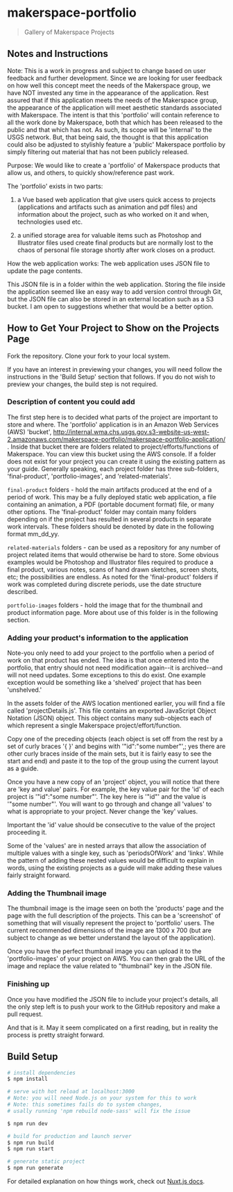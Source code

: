 # makerspace-portfolio

> Gallery of Makerspace Projects

## Notes and Instructions
Note: This is a work in progress and subject to change based on user feedback and further development.
Since we are looking for user feedback on how well this concept meet the needs of the Makerspace
group, we have NOT invested any time in the appearance of the application. Rest assured
that if this application meets the needs of the Makerspace group, the appearance of the 
application will meet aesthetic standards associated with Makerspace. The intent is that 
this 'portfolio' will contain reference to all the work done by Makerspace, both that which has been
released to the public and that which has not. As such, its scope will be 'internal' to
the USGS network. But, that being said, the thought is that this application could also
be adjusted to stylishly feature a 'public' Makerspace portfolio by simply filtering out 
material that has not been publicly released.


Purpose: We would like to create a 'portfolio' of Makerspace products that allow us, and others, to
quickly show/reference past work.
 
The 'portfolio' exists in two parts:
 
 1) a Vue based web application that give users
quick access to projects (applications and artifacts such as animation and pdf files) and information
about the project, such as who worked on it and when, technologies used etc.
 
 2) a unified storage area for valuable items such as Photoshop and Illustrator 
files used create final products but are normally lost to the chaos of personal file storage
shortly after work closes on a product. 

How the web application works:
The web application uses JSON file to update the page contents. 

This JSON file is in a folder within the web application. Storing the file inside the
application seemed like an easy way to add version control through Git, but
the JSON file can also be stored in an external location such as a S3 bucket. I am 
open to suggestions whether that would be a better option.   

## How to Get Your Project to Show on the Projects Page 
Fork the repository. Clone your fork to your local system. 

If you have an interest in previewing your changes, you will need follow the instructions
in the 'Build Setup' section that follows. If you do not wish to preview your changes, 
the build step is not required. 

### Description of content you could add

The first step here is to decided what parts of the project are important to store and 
where. The 'portfolio' application is in an Amazon Web Services (AWS) 'bucket', http://internal.wma.chs.usgs.gov.s3-website-us-west-2.amazonaws.com/makerspace-portfolio/makerspace-portfolio-application/ .
Inside that bucket there are folders related to project/efforts/functions of Makerspace.
You can view this bucket using the AWS console. 
If a folder does not exist for your project you can create it using the existing pattern as
your guide. Generally speaking, each project folder has three sub-folders, 'final-product',
'portfolio-images', and 'related-materials'.

`final-product` folders - hold the main artifacts produced at the end of a period of work. 
This may be a fully deployed static web application, a file containing an animation, a 
PDF (portable document format) file, or many other options. The 'final-product' folder may
contain many folders depending on if the project has resulted in several products in
separate work intervals. These folders should be denoted by date in the following format mm_dd_yy.

`related-materials` folders - can be used as a repository for any number of project related
items that would otherwise be hard to store. Some obvious examples would be Photoshop and 
Illustrator files required to produce a final product, various notes, scans of hand drawn sketches,
screen shots, etc; the possibilities are endless. As noted for the 'final-product' folders
if work was completed during discrete periods, use the date structure described. 

`portfolio-images` folders - hold the image that for the thumbnail and product information
page. More about use of this folder is in the following section.

### Adding your product's information to the application 

Note-you only need to add your project to the portfolio when a period of work on that product
has ended. The idea is that once entered into the portfolio, that entry should not need
modification again--it is archived--and will not need updates. Some exceptions to
this do exist. One example exception would be something like a 'shelved' project that has been 'unshelved.'  

In the assets folder of the AWS location mentioned earlier, you will find a file called 'projectDetails.js'. This file contains
an exported JavaScript Object Notation (JSON) object. This object contains many sub-objects
each of which represent a single Makerspace project/effort/function. 
 
Copy one of the preceding objects (each object is set off from 
the rest by a set of curly braces '{ }' and begins with '"id":"some number"',; yes there are other curly braces inside of the 
main sets, but it is fairly easy to see the start and end) and paste it to the top of the
group using the current layout as a guide. 

Once you have a new copy of an 'project' object, you will notice that there are 'key and value' pairs.
For example, the key value pair for the 'id' of each project is '"id":"some number"'. The
key here is '"id"' and the value is '"some number"'. You will want to go through and 
change all 'values' to what is appropriate to your project. Never change the 'key' values. 

Important the 'id' value should be consecutive to the value of the project proceeding it.

Some of the 'values' are in nested arrays that allow the association of multiple values with a single key, such as
'periodsOfWork' and 'links'. While the pattern of adding these nested values would be difficult to explain in words, using the existing
projects as a guide will make adding these values fairly straight forward. 

### Adding the Thumbnail image

The thumbnail image is the image seen on both the 'products' page and the page with the 
full description of the projects. This can be a 'screenshot' of something that will visually
represent the project to 'portfolio' users. The current recommended dimensions of the 
image are 1300 x 700 (but are subject to change as we better understand the layout of the application).

Once you have the perfect thumbnail image you can upload it to the 'portfolio-images' of your
project on AWS. You can then grab the URL of the image and replace the value related to 
"thumbnail" key in the JSON file.

### Finishing up

Once you have modified the JSON file to include your project's details, all the only step left is 
to push your work to the GitHub repository and make a pull request. 

And that is it. May it seem complicated on a first reading, but in reality the process is pretty straight forward.   

 
## Build Setup

```bash
# install dependencies
$ npm install

# serve with hot reload at localhost:3000
# Note: you will need Node.js on your system for this to work
# Note: this sometimes fails do to system changes, 
# usally running 'npm rebuild node-sass' will fix the issue

$ npm run dev

# build for production and launch server
$ npm run build
$ npm run start

# generate static project
$ npm run generate
```

For detailed explanation on how things work, check out [Nuxt.js docs](https://nuxtjs.org).

